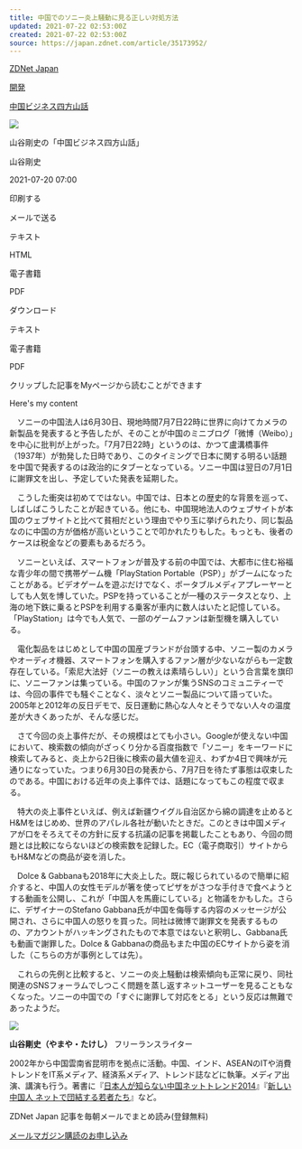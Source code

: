 ```yaml
---
title: 中国でのソニー炎上騒動に見る正しい対処方法
updated: 2021-07-22 02:53:00Z
created: 2021-07-22 02:53:00Z
source: https://japan.zdnet.com/article/35173952/
---
```


 [ZDNet Japan](https://japan.zdnet.com/)

 [開発](https://japan.zdnet.com/development/)

 [中国ビジネス四方山話](https://japan.zdnet.com/development/sp_14china/)

![](https://japan.zdnet.com/storage/2019/07/26/d11b122ec20948b856712593967c3bc6/t/584/438/d/chinatechistock-956056544.jpg)

 山谷剛史の「中国ビジネス四方山話」

山谷剛史

2021-07-20 07:00

印刷する

メールで送る

テキスト

HTML

電子書籍

PDF

ダウンロード

テキスト

電子書籍

PDF

クリップした記事をMyページから読むことができます

Here's my content

　ソニーの中国法人は6月30日、現地時間7月7日22時に世界に向けてカメラの新製品を発表すると予告したが、そのことが中国のミニブログ「微博（Weibo）」を中心に批判が上がった。「7月7日22時」というのは、かつて盧溝橋事件（1937年）が勃発した日時であり、このタイミングで日本に関する明るい話題を中国で発表するのは政治的にタブーとなっている。ソニー中国は翌日の7月1日に謝罪文を出し、予定していた発表を延期した。

　こうした衝突は初めてではない。中国では、日本との歴史的な背景を巡って、しばしばこうしたことが起きている。他にも、中国現地法人のウェブサイトが本国のウェブサイトと比べて貧相だという理由でやり玉に挙げられたり、同じ製品なのに中国の方が価格が高いということで叩かれたりもした。もっとも、後者のケースは税金などの要素もあるだろう。

　ソニーといえば、スマートフォンが普及する前の中国では、大都市に住む裕福な青少年の間で携帯ゲーム機「PlayStation Portable（PSP）」がブームになったことがある。ビデオゲームを遊ぶだけでなく、ポータブルメディアプレーヤーとしても人気を博していた。PSPを持っていることが一種のステータスとなり、上海の地下鉄に乗るとPSPを利用する乗客が車内に数人はいたと記憶している。「PlayStation」は今でも人気で、一部のゲームファンは新型機を購入している。

　電化製品をはじめとして中国の国産ブランドが台頭する中、ソニー製のカメラやオーディオ機器、スマートフォンを購入するファン層が少ないながらも一定数存在している。「索尼大法好（ソニーの教えは素晴らしい）」という合言葉を旗印に、ソニーファンは集っている。中国のファンが集うSNSのコミュニティーでは、今回の事件でも騒ぐことなく、淡々とソニー製品について語っていた。2005年と2012年の反日デモで、反日運動に熱心な人々とそうでない人々の温度差が大きくあったが、そんな感じだ。

　さて今回の炎上事件だが、その規模はとても小さい。Googleが使えない中国において、検索数の傾向がざっくり分かる百度指数で「ソニー」をキーワードに検索してみると、炎上から2日後に検索の最大値を迎え、わずか4日で興味が元通りになっていた。つまり6月30日の発表から、7月7日を待たず事態は収束したのである。中国における近年の炎上事件では、話題になってもこの程度で収まる。

　特大の炎上事件といえば、例えば新疆ウイグル自治区から綿の調達を止めるとH&Mをはじめめ、世界のアパレル各社が動いたときだ。このときは中国メディアが口をそろえてその方針に反する抗議の記事を掲載したこともあり、今回の問題とは比較にならないほどの検索数を記録した。EC（電子商取引）サイトからもH&Mなどの商品が姿を消した。

　Dolce & Gabbanaも2018年に大炎上した。既に報じられているので簡単に紹介すると、中国人の女性モデルが箸を使ってピザをがさつな手付きで食べようとする動画を公開し、これが「中国人を馬鹿にしている」と物議をかもした。さらに、デザイナーのStefano Gabbana氏が中国を侮辱する内容のメッセージが公開され、さらに中国人の怒りを買った。同社は微博で謝罪文を発表するものの、アカウントがハッキングされたもので本意ではないと釈明し、Gabbana氏も動画で謝罪した。Dolce & Gabbanaの商品もまた中国のECサイトから姿を消した（こちらの方が事例としては先）。

　これらの先例と比較すると、ソニーの炎上騒動は検索傾向も正常に戻り、同社関連のSNSフォーラムでしつこく問題を蒸し返すネットユーザーを見ることもなくなった。ソニーの中国での「すぐに謝罪して対応をとる」という反応は無難であったようだ。

![](https://japan.zdnet.com/storage/2014/06/20/966ec41b0dc86cb7ac9fd0e280ecb461/yamaya_457x441.JPG)

**山谷剛史（やまや・たけし）**
フリーランスライター

2002年から中国雲南省昆明市を拠点に活動。中国、インド、ASEANのITや消費トレンドをIT系メディア、経済系メディア、トレンド誌などに執筆。メディア出演、講演も行う。著書に『[日本人が知らない中国ネットトレンド2014](https://www.amazon.co.jp/dp/B00K1E25W6)』『[新しい中国人 ネットで団結する若者たち](https://www.amazon.co.jp/dp/4797349611)』など。

ZDNet Japan 記事を毎朝メールでまとめ読み(登録無料)

 [メールマガジン購読のお申し込み](https://japan.zdnet.com/newsletter/)